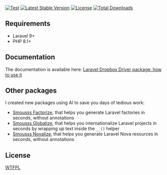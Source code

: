 [![Test](https://github.com/benjamincrozat/laravel-dropbox-driver/actions/workflows/run-tests.yml/badge.svg)](https://github.com/benjamincrozat/laravel-dropbox-driver/actions/workflows/run-tests.yml)
[![Latest Stable Version](https://poser.pugx.org/benjamincrozat/laravel-dropbox-driver/v/stable)](https://packagist.org/packages/benjamincrozat/laravel-dropbox-driver)
[![License](https://poser.pugx.org/benjamincrozat/laravel-dropbox-driver/license)](https://packagist.org/packages/benjamincrozat/laravel-dropbox-driver)
[![Total Downloads](https://poser.pugx.org/benjamincrozat/laravel-dropbox-driver/downloads)](https://packagist.org/packages/benjamincrozat/laravel-dropbox-driver)

## Requirements

- Laravel 9+
- PHP 8.1+

## Documentation

The documentation is available here: [Laravel Dropbox Driver package: how to use it](https://benjamincrozat.com/laravel-dropbox-driver)

## Other packages

I created new packages using AI to save you days of tedious work:
- [Smousss Factorize](https://github.com/smousss/laravel-factorize), that helps you generate Laravel factories in seconds, without annotations
- [Smousss Globalize](https://github.com/smousss/laravel-globalize), that helps you internationalize Laravel projects in seconds by wrapping up text inside the `__()` helper
- [Smousss Novalize](https://github.com/smousss/laravel-novalize), that helps you generate Laravel Nova resources in seconds, without annotations

## License

[WTFPL](http://www.wtfpl.net/about/)
